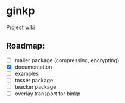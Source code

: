 # ginkp

[Project wiki](https://github.com/ninedraft/ginkp/wiki)

## Roadmap:
- [ ] mailer package (compressing, encrypting)
- [x] documentation
- [ ] examples
- [ ] tosser package
- [ ] teacker package
- [ ] overlay transport for binkp
